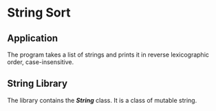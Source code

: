 # String Sort

## Application

The program takes a list of strings and prints it in reverse lexicographic order, case-insensitive.

## String Library

The library contains the ***String*** class. It is a class of mutable string.
